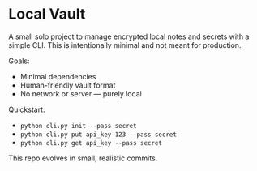 # Local Vault

A small solo project to manage encrypted local notes and secrets with a simple CLI. This is intentionally minimal and not meant for production.

Goals:
- Minimal dependencies
- Human-friendly vault format
- No network or server — purely local

Quickstart:
- `python cli.py init --pass secret`
- `python cli.py put api_key 123 --pass secret`
- `python cli.py get api_key --pass secret`

This repo evolves in small, realistic commits.
